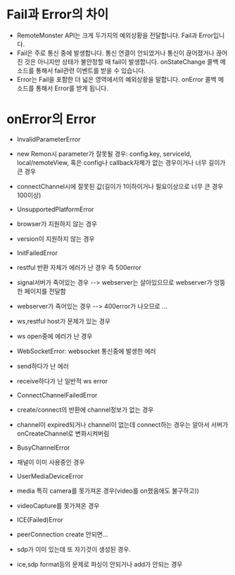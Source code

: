 # Fail과 Error의 차이
- RemoteMonster API는 크게 두가지의 예외상황을 전달합니다. Fail과 Error입니다.
 - Fail은 주로 통신 중에 발생합니다. 통신 연결이 안되었거나 통신이 끊어졌거나 끊어진 것은 아니지만 상태가 불안정할 때 fail이 발생합니다. onStateChange 콜백 메소드를 통해서 fail관련 이벤트를 받을 수 있습니다.
 - Error는 Fail을 포함한 더 넓은 영역에서의 예외상황을 말합니다. onError 콜백 메소드를 통해서 Error를 받게 됩니다.

# onError의 Error
- InvalidParameterError
 - new Remon시 parameter가 잘못될 경우: config.key, serviceId, local/remoteView, 혹은 config나 callback자체가 없는 경우이거나 너무 길이가 큰 경우
 - connectChannel시에 잘못된 값(길이가 1이하이거나 필요이상으로 너무 큰 경우 100이상)

- UnsupportedPlatformError
 - browser가 지원하지 않는 경우
 - version이 지원하지 않는 경우

- InitFailedError
 - restful 반환 자체가 에러가 난 경우 즉 500error
 - signal서버가 죽어있는 경우 --> webserver는 살아있으므로 webserver가 엉뚱한 페이지를 전달함
 - webserver가 죽어있는 경우 --> 400error가 나오므로 ...
 - ws,restful host가 문제가 있는 경우
 - ws open중에 에러가 난 경우

- WebSocketError: websocket 통신중에 발생한 에러
 - send하다가 난 에러
 - receive하다가 난 일반적 ws error

- ConnectChannelFailedError
 - create/connect의 반환에 channel정보가 없는 경우
 - channel이 expired되거나 channel이 없는데 connect하는 경우는 알아서 서버가 onCreateChannel로 변화시켜버림

- BusyChannelError
 - 채널이 이미 사용중인 경우

- UserMediaDeviceError
 - media 특히 camera를 못가져온 경우(video를 on했음에도 불구하고))
 - videoCapture를 못가져온 경우

- ICE(Failed)Error
 - peerConnection create 안되면...
 - sdp가 이미 있는데 또 자기것이 생성된 경우.
 - ice,sdp format등의 문제로 파싱이 안되거나 add가 안되는 경우
